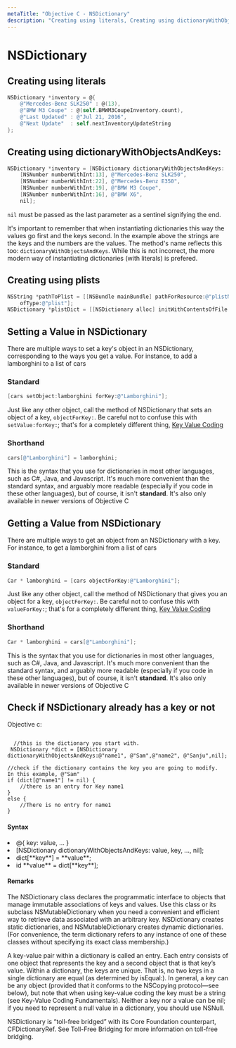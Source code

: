 ```yaml
---
metaTitle: "Objective C - NSDictionary"
description: "Creating using literals, Creating using dictionaryWithObjectsAndKeys:, Creating using plists, Setting a Value in NSDictionary, Getting a Value from NSDictionary, Check if NSDictionary already has a key or not"
---
```


# NSDictionary



## Creating using literals


```objectivec
NSDictionary *inventory = @{
    @"Mercedes-Benz SLK250" : @(13),
    @"BMW M3 Coupe" : @(self.BMWM3CoupeInventory.count),
    @"Last Updated" : @"Jul 21, 2016",
    @"Next Update"  : self.nextInventoryUpdateString
};

```



## Creating using dictionaryWithObjectsAndKeys:


```objectivec
NSDictionary *inventory = [NSDictionary dictionaryWithObjectsAndKeys:
    [NSNumber numberWithInt:13], @"Mercedes-Benz SLK250",
    [NSNumber numberWithInt:22], @"Mercedes-Benz E350",
    [NSNumber numberWithInt:19], @"BMW M3 Coupe",
    [NSNumber numberWithInt:16], @"BMW X6",
    nil];

```

`nil` must be passed as the last parameter as a sentinel signifying the end.

It's important to remember that when instantiating dictionaries this way the values go first and the keys second. In the example above the strings are the keys and the numbers are the values. The method's name reflects this too: `dictionaryWithObjectsAndKeys`.
While this is not incorrect, the more modern way of instantiating dictionaries (with literals) is prefered.



## Creating using plists


```objectivec
NSString *pathToPlist = [[NSBundle mainBundle] pathForResource:@"plistName" 
    ofType:@"plist"];
NSDictionary *plistDict = [[NSDictionary alloc] initWithContentsOfFile:pathToPlist];

```



## Setting a Value in NSDictionary


There are multiple ways to set a key's object in an NSDictionary, corresponding to the ways you get a value. For instance, to add a lamborghini to a list of cars

### Standard

```objectivec
[cars setObject:lamborghini forKey:@"Lamborghini"];

```

Just like any other object, call the method of NSDictionary that sets an object of a key, `objectForKey:`. Be careful not to confuse this with `setValue:forKey:`; that's for a completely different thing, [Key Value Coding](http://stackoverflow.com/documentation/objective-c/556/key-value-coding-key-value-observing#t=201607220233420459234)

### Shorthand

```objectivec
cars[@"Lamborghini"] = lamborghini;

```

This is the syntax that you use for dictionaries in most other languages, such as C#, Java, and Javascript. It's much more convenient than the standard syntax, and arguably more readable (especially if you code in these other languages), but of course, it isn't **standard**. It's also only available in newer versions of Objective C



## Getting a Value from NSDictionary


There are multiple ways to get an object from an NSDictionary with a key. For instance, to get a lamborghini from a list of cars

### Standard

```objectivec
Car * lamborghini = [cars objectForKey:@"Lamborghini"];

```

Just like any other object, call the method of NSDictionary that gives you an object for a key, `objectForKey:`. Be careful not to confuse this with `valueForKey:`; that's for a completely different thing, [Key Value Coding](http://stackoverflow.com/documentation/objective-c/556/key-value-coding-key-value-observing#t=201607220233420459234)

### Shorthand

```objectivec
Car * lamborghini = cars[@"Lamborghini"];

```

This is the syntax that you use for dictionaries in most other languages, such as C#, Java, and Javascript. It's much more convenient than the standard syntax, and arguably more readable (especially if you code in these other languages), but of course, it isn't **standard**. It's also only available in newer versions of Objective C



## Check if NSDictionary already has a key or not


Objective c:

```

  //this is the dictionary you start with. 
 NSDictionary *dict = [NSDictionary dictionaryWithObjectsAndKeys:@"name1", @"Sam",@"name2", @"Sanju",nil];

//check if the dictionary contains the key you are going to modify.  In this example, @"Sam"
if (dict[@"name1"] != nil) {
    //there is an entry for Key name1       
}
else {
    //There is no entry for name1       
}

```



#### Syntax


<li>
@{ key: value, ... }
</li>
<li>
[NSDictionary dictionaryWithObjectsAndKeys: value, key, ..., nil];
</li>
<li>
dict[**key**] = **value**;
</li>
<li>
id **value** = dict[**key**];
</li>



#### Remarks


The NSDictionary class declares the programmatic interface to objects that manage immutable associations of keys and values. Use this class or its subclass NSMutableDictionary when you need a convenient and efficient way to retrieve data associated with an arbitrary key. NSDictionary creates static dictionaries, and NSMutableDictionary creates dynamic dictionaries. (For convenience, the term dictionary refers to any instance of one of these classes without specifying its exact class membership.)

A key-value pair within a dictionary is called an entry. Each entry consists of one object that represents the key and a second object that is that key’s value. Within a dictionary, the keys are unique. That is, no two keys in a single dictionary are equal (as determined by isEqual:). In general, a key can be any object (provided that it conforms to the NSCopying protocol—see below), but note that when using key-value coding the key must be a string (see Key-Value Coding Fundamentals). Neither a key nor a value can be nil; if you need to represent a null value in a dictionary, you should use NSNull.

NSDictionary is “toll-free bridged” with its Core Foundation counterpart, CFDictionaryRef. See Toll-Free Bridging for more information on toll-free bridging.

